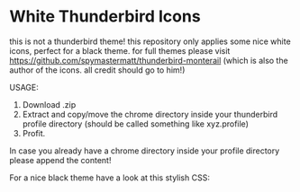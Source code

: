 # White Thunderbird Icons
this is not a thunderbird theme! this repository only applies some nice white icons, perfect for a black theme.
for full themes please visit https://github.com/spymastermatt/thunderbird-monterail (which is also the author of the icons. all credit should go to him!)

USAGE:
1. Download .zip
2. Extract and copy/move the chrome directory inside your thunderbird profile directory (should be called something like xyz.profile)
3. Profit.

In case you already have a chrome directory inside your profile directory please append the content!

For a nice black theme have a look at this stylish CSS: 
